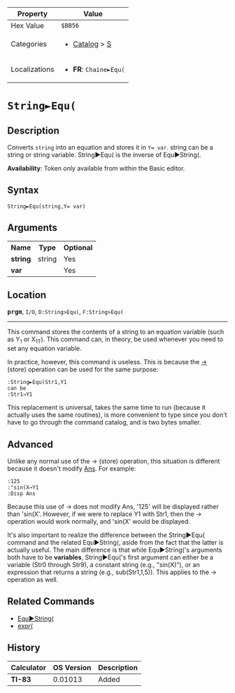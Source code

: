 | Property      | Value |
|---------------|-------|
| Hex Value     | `$BB56`|
| Categories    | <ul><li>[Catalog](<../categories/Catalog.md>) > [S](<../categories/Catalog.md#S>)</li></ul> |
| Localizations | <ul><li><b>FR</b>: `Chaine►Equ(`</li></ul> |

# `String►Equ(`

## Description
Converts `string` into an equation and stores it in `Y= var`.
string can be a string or string variable.
String►Equ( is the inverse of Equ►String(.


<b>Availability</b>: Token only available from within the Basic editor.

## Syntax
`String►Equ(string,Y= var)`

## Arguments
<table>
<tr><th>Name</th><th>Type</th><th>Optional</th></tr>

<tr><td><b>string</b></td><td>string</td><td>Yes</td></tr>

<tr><td><b>var</b></td><td></td><td>Yes</td></tr>

</table>

## Location
<tt><kbd><b>prgm</b></kbd></tt>, `I/O`, `D:String>Equ(`, `F:String>Equ(`
<hr>

This command stores the contents of a string to an equation variable (such as Y<sub>1</sub> or X<sub>1T</sub>). This command can, in theory, be used whenever you need to set any equation variable.

In practice, however, this command is useless. This is because the [→](/store) (store) operation can be used for the same purpose:

```ti-basic
:String►Equ(Str1,Y1
can be
:Str1→Y1
```

This replacement is universal, takes the same time to run (because it actually uses the same routines), is more convenient to type since you don't have to go through the command catalog, and is two bytes smaller.

## Advanced

Unlike any normal use of the → (store) operation, this situation is different because it doesn't modify [Ans](/ans). For example:

```ti-basic
:125
:"sin(X→Y1
:Disp Ans
```

  
Because this use of → does not modify Ans, '125' will be displayed rather than 'sin(X'. However, if we were to replace Y1 with Str1, then the → operation would work normally, and 'sin(X' would be displayed.

It's also important to realize the difference between the String►Equ( command and the related Equ►String(, aside from the fact that the latter is actually useful. The main difference is that while Equ►String('s arguments both have to be **variables**, String►Equ('s first argument can either be a variable (Str0 through Str9), a constant string (e.g., "sin(X)"), or an expression that returns a string (e.g., sub(Str1,1,5)). This applies to the → operation as well.

## Related Commands

*   [Equ►String(](/equ-string)
*   [expr(](/expr)

## History
| Calculator | OS Version | Description |
|------------|------------|-------------|
| <b>TI-83</b> | 0.01013 | Added |


